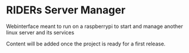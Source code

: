 # RIDERs Server Manager
Webinterface meant to run on a raspberrypi to start and manage another linux server and its services 

Content will be added once the project is ready for a first release.
